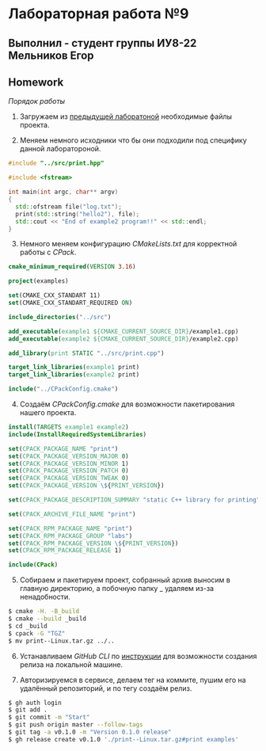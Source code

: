 # Лабораторная работа №9

## Выполнил - студент группы ИУ8-22 Мельников Егор

## Homework

*Порядок работы*

1. Загружаем из [предыдущей лаборатоной](https://github.com/jo22i/lab08) необходимые файлы проекта.

2. Меняем немного исходники что бы они подходили под специфику данной лаборатороной.

```cpp
#include "../src/print.hpp"

#include <fstream>

int main(int argc, char** argv)
{
  std::ofstream file("log.txt");
  print(std::string("hello2"), file);
  std::cout << "End of example2 program!!" << std::endl;
}
```

3. Немного меняем конфигурацию *CMakeLists.txt* для корректной работы с *CPack*.

```cmake
cmake_minimum_required(VERSION 3.16)

project(examples)

set(CMAKE_CXX_STANDART 11)
set(CMAKE_CXX_STANDART_REQUIRED ON)

include_directories("../src")

add_executable(example1 ${CMAKE_CURRENT_SOURCE_DIR}/example1.cpp)
add_executable(example2 ${CMAKE_CURRENT_SOURCE_DIR}/example2.cpp)

add_library(print STATIC "../src/print.cpp")

target_link_libraries(example1 print)
target_link_libraries(example2 print)

include("../CPackConfig.cmake")
```

4. Создаём *CPackConfig.cmake* для возможности пакетирования нашего проекта.

```cmake
install(TARGETS example1 example2)
include(InstallRequiredSystemLibraries)

set(CPACK_PACKAGE_NAME "print")
set(CPACK_PACKAGE_VERSION_MAJOR 0)
set(CPACK_PACKAGE_VERSION_MINOR 1)
set(CPACK_PACKAGE_VERSION_PATCH 0)
set(CPACK_PACKAGE_VERSION_TWEAK 0)
set(CPACK_PACKAGE_VERSION \${PRINT_VERSION})

set(CPACK_PACKAGE_DESCRIPTION_SUMMARY "static C++ library for printing")

set(CPACK_ARCHIVE_FILE_NAME "print")

set(CPACK_RPM_PACKAGE_NAME "print")
set(CPACK_RPM_PACKAGE_GROUP "labs")
set(CPACK_RPM_PACKAGE_VERSION \${PRINT_VERSION})
set(CPACK_RPM_PACKAGE_RELEASE 1)

include(CPack)
```

5. Собираем и пакетируем проект, собранный архив выносим в главную директорию, а побочную папку _ удаляем из-за ненадобности.

```sh
$ cmake -H. -B_build 
$ cmake --build _build
$ cd _build
$ cpack -G "TGZ"
$ mv print--Linux.tar.gz ../..
```

6. Устанавливаем *GitHub CLI* по [инструкции](https://github.com/cli/cli#installation) для возможности создания релиза на локальной машине.

7. Авторизируемся в сервисе, делаем тег на коммите, пушим его на удалённый репозиторий, и по тегу создаём релиз.

```sh
$ gh auth login
$ git add .
$ git commit -m "Start"
$ git push origin master --follow-tags
$ git tag -a v0.1.0 -m "Version 0.1.0 release"
$ gh release create v0.1.0 './print--Linux.tar.gz#print examples'
```

